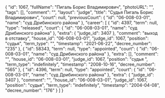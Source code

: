 {
    "id": 1067,
    "fullName": "Пигаль Борис Владимирович",
    "photoURL": "",
    "tags": [],
    "comment": "",
    "layout": "judge",
    "title": "Судья Пигаль Борис Владимирович",
    "court": null,
    "previousCourt": {
        "id": "06-008-03-01",
        "name": "суд Дрибинского района"
    },
    "career": [
        {
            "id": 4397,
            "term": null,
            "type": "released",
            "court": {
                "id": "06-008-03-01",
                "name": "суд Дрибинского района"
            },
            "extra": {
                "judge_id": 3407
            },
            "comment": "выход в отставку",
            "house_id": "06-008-03-01",
            "judge_id": 1067,
            "position": "судья",
            "term_type": "",
            "timestamp": "2021-06-22",
            "decree_number": "235"
        },
        {
            "id": 58343,
            "term": null,
            "type": "appointed",
            "court": {
                "id": "06-008-03-01",
                "name": "суд Дрибинского района"
            },
            "extra": [],
            "comment": "",
            "house_id": "06-008-03-01",
            "judge_id": 1067,
            "position": "судья ",
            "term_type": "indefinitely",
            "timestamp": "2008-10-16",
            "decree_number": "565"
        },
        {
            "id": 4396,
            "term": null,
            "type": "appointed",
            "court": {
                "id": "06-008-03-01",
                "name": "суд Дрибинского района"
            },
            "extra": {
                "judge_id": 3407
            },
            "comment": "",
            "house_id": "06-008-03-01",
            "judge_id": 1067,
            "position": "судья",
            "term_type": "indefinitely",
            "timestamp": "2004-04-08",
            "decree_number": "176"
        }
    ]
}